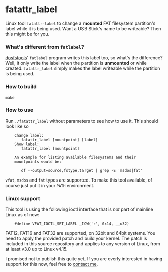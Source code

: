 # fatattr_label
Linux tool `fatattr-label` to change a __mounted__ FAT filesystem partition's
label while it is being used. Want a USB Stick's name to be writeable?
Then this might be for you.

### What's different from `fatlabel`?
[dosfstools](https://github.com/dosfstools/dosfstools)' `fatlabel` program writes
this label too, so what's the difference? Well, it only write the label when the
partition is __unmounted__ or while created. `fatattr_label` simply makes the label
writeable while the partition is being used.

### How to build
`make`

### How to use
Run `./fatattr_label` without parameters to see how to use it. This should
look like so


		Change label:
		   fatattr_label [mountpoint] [label]
		Show label:
		   fatattr_label [mountpoint]

		An example for listing available filesystems and their
		mountpoints would be:

		   df --output=source,fstype,target | grep -E 'msdos|fat'


`vfat`, `msdos` and `fat` types are supported. To make this tool available,
of course just put it in your `PATH` environment.

### Linux support
This tool is using the following ioctl interface that is *not* part of mainline
Linux as of now:

        #define VFAT_IOCTL_SET_LABEL _IOW('r', 0x14, __u32)


FAT12, FAT16 and FAT32 are supported, on 32bit and 64bit systems. You need to
apply the provided patch and build your kernel. The patch is included in this
source repository and applies to any version of Linux, from at least v3.0 up to
Linux v4.15.

I promised not to publish this quite yet. If you are overly interested in
having support for this now, feel free to [contact me](mailto:martink@posteo.de).
